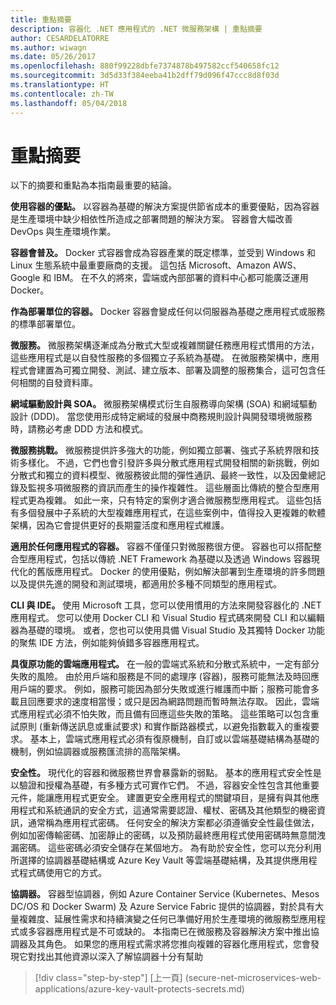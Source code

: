 ```yaml
---
title: 重點摘要
description: 容器化 .NET 應用程式的 .NET 微服務架構 | 重點摘要
author: CESARDELATORRE
ms.author: wiwagn
ms.date: 05/26/2017
ms.openlocfilehash: 880f99228dbfe7374878b497582ccf540658fc12
ms.sourcegitcommit: 3d5d33f384eeba41b2dff79d096f47ccc8d8f03d
ms.translationtype: HT
ms.contentlocale: zh-TW
ms.lasthandoff: 05/04/2018
---
```

# <a name="key-takeaways"></a>重點摘要

以下的摘要和重點為本指南最重要的結論。

**使用容器的優點。** 以容器為基礎的解決方案提供節省成本的重要優點，因為容器是生產環境中缺少相依性所造成之部署問題的解決方案。 容器會大幅改善 DevOps 與生產環境作業。

**容器會普及。** Docker 式容器會成為容器產業的既定標準，並受到 Windows 和 Linux 生態系統中最重要廠商的支援。 這包括 Microsoft、Amazon AWS、Google 和 IBM。 在不久的將來，雲端或內部部署的資料中心都可能廣泛運用 Docker。

**作為部署單位的容器。** Docker 容器會變成任何以伺服器為基礎之應用程式或服務的標準部署單位。

**微服務。** 微服務架構逐漸成為分散式大型或複雜關鍵任務應用程式慣用的方法，這些應用程式是以自發性服務的多個獨立子系統為基礎。 在微服務架構中，應用程式會建置為可獨立開發、測試、建立版本、部署及調整的服務集合，這可包含任何相關的自發資料庫。

**網域驅動設計與 SOA。** 微服務架構模式衍生自服務導向架構 (SOA) 和網域驅動設計 (DDD)。 當您使用形成特定網域的發展中商務規則設計與開發環境微服務時，請務必考慮 DDD 方法和模式。

**微服務挑戰。** 微服務提供許多強大的功能，例如獨立部署、強式子系統界限和技術多樣化。 不過，它們也會引發許多與分散式應用程式開發相關的新挑戰，例如分散式和獨立的資料模型、微服務彼此間的彈性通訊、最終一致性，以及因彙總記錄及監視多項微服務的資訊而產生的操作複雜性。 這些層面比傳統的整合型應用程式更為複雜。 如此一來，只有特定的案例才適合微服務型應用程式。 這些包括有多個發展中子系統的大型複雜應用程式，在這些案例中，值得投入更複雜的軟體架構，因為它會提供更好的長期靈活度和應用程式維護。

**適用於任何應用程式的容器。** 容器不僅僅只對微服務很方便。 容器也可以搭配整合型應用程式，包括以傳統 .NET Framework 為基礎以及透過 Windows 容器現代化的舊版應用程式。 Docker 的使用優點，例如解決部署到生產環境的許多問題以及提供先進的開發和測試環境，都適用於多種不同類型的應用程式。

**CLI 與 IDE。** 使用 Microsoft 工具，您可以使用慣用的方法來開發容器化的 .NET 應用程式。 您可以使用 Docker CLI 和 Visual Studio 程式碼來開發 CLI 和以編輯器為基礎的環境。 或者，您也可以使用具備 Visual Studio 及其獨特 Docker 功能的聚焦 IDE 方法，例如能夠偵錯多容器應用程式。

**具復原功能的雲端應用程式。** 在一般的雲端式系統和分散式系統中，一定有部分失敗的風險。 由於用戶端和服務是不同的處理序 (容器)，服務可能無法及時回應用戶端的要求。 例如，服務可能因為部分失敗或進行維護而中斷；服務可能會多載且回應要求的速度相當慢；或只是因為網路問題而暫時無法存取。 因此，雲端式應用程式必須不怕失敗，而且備有回應這些失敗的策略。 這些策略可以包含重試原則 (重新傳送訊息或重試要求) 和實作斷路器模式，以避免指數載入的重複要求。 基本上，雲端式應用程式必須有復原機制，自訂或以雲端基礎結構為基礎的機制，例如協調器或服務匯流排的高階架構。

**安全性。** 現代化的容器和微服務世界會暴露新的弱點。 基本的應用程式安全性是以驗證和授權為基礎，有多種方式可實作它們。 不過，容器安全性包含其他重要元件，能讓應用程式更安全。 建置更安全應用程式的關鍵項目，是擁有與其他應用程式和系統通訊的安全方式，這通常需要認證、權杖、密碼及其他類型的機密資訊，通常稱為應用程式密碼。 任何安全的解決方案都必須遵循安全性最佳做法，例如加密傳輸密碼、加密靜止的密碼，以及預防最終應用程式使用密碼時無意間洩漏密碼。 這些密碼必須安全儲存在某個地方。 為有助於安全性，您可以充分利用所選擇的協調器基礎結構或 Azure Key Vault 等雲端基礎結構，及其提供應用程式程式碼使用它的方式。

**協調器。** 容器型協調器，例如 Azure Container Service (Kubernetes、Mesos DC/OS 和 Docker Swarm) 及 Azure Service Fabric 提供的協調器，對於具有大量複雜度、延展性需求和持續演變之任何已準備好用於生產環境的微服務型應用程式或多容器應用程式是不可或缺的。 本指南已在微服務及容器解決方案中推出協調器及其角色。 如果您的應用程式需求將您推向複雜的容器化應用程式，您會發現它對找出其他資源以深入了解協調器十分有幫助

>[!div class="step-by-step"]
[上一頁] (secure-net-microservices-web-applications/azure-key-vault-protects-secrets.md)
